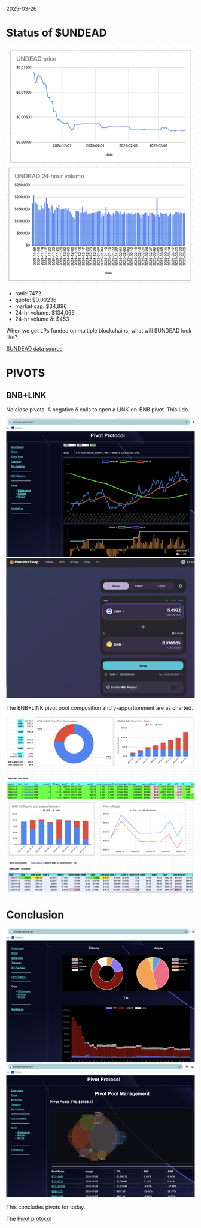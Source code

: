 2025-03-26 

# Status of $UNDEAD 

![$UNDEAD rank](imgs/01a-rank.png) 
![$UNDEAD quote](imgs/01b-quote.png) 
![$UNDEAD market captalization](imgs/01c-cap.png) 
![$UNDEAD 24-hour volume](imgs/01d-vol.png) 

* rank: 7472 
* quote: $0.00236 
* market cap: $34,896 
* 24-hr volume: $134,066 
* 24-hr volume δ: $453 

When we get LPs funded on multiple blockchains, what will $UNDEAD look like? 

[$UNDEAD data source](https://www.coingecko.com/en/coins/undead-blocks) 

# PIVOTS

## BNB+LINK

No close pivots. A negative δ calls to open a LINK-on-BNB pivot. This I do.

![Negative δ](imgs/02a-neg.png)
![Open LINK-on-BNB pivot](imgs/02b-open-link-bnb.png)

The BNB+LINK pivot pool composition and γ-apportionment are as charted. 

![BNB+LINK composition](imgs/02c-comp.png)
![BNB+LINK γ-apportionment](imgs/02d-apport.png)

# Conclusion

![Pivot protocol dashboard](imgs/03a-dash.png)
![Pivot protocol pools](imgs/03b-pools.png)

This concludes pivots for today.

The [Pivot protocol](https://pivoteur.github.io/#)
